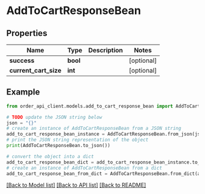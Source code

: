 # AddToCartResponseBean


## Properties

Name | Type | Description | Notes
------------ | ------------- | ------------- | -------------
**success** | **bool** |  | [optional] 
**current_cart_size** | **int** |  | [optional] 

## Example

```python
from order_api_client.models.add_to_cart_response_bean import AddToCartResponseBean

# TODO update the JSON string below
json = "{}"
# create an instance of AddToCartResponseBean from a JSON string
add_to_cart_response_bean_instance = AddToCartResponseBean.from_json(json)
# print the JSON string representation of the object
print(AddToCartResponseBean.to_json())

# convert the object into a dict
add_to_cart_response_bean_dict = add_to_cart_response_bean_instance.to_dict()
# create an instance of AddToCartResponseBean from a dict
add_to_cart_response_bean_from_dict = AddToCartResponseBean.from_dict(add_to_cart_response_bean_dict)
```
[[Back to Model list]](../README.md#documentation-for-models) [[Back to API list]](../README.md#documentation-for-api-endpoints) [[Back to README]](../README.md)


